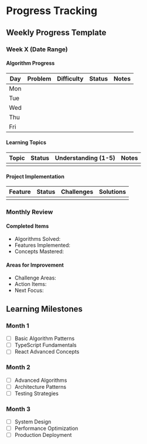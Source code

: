 # Progress Tracking

## Weekly Progress Template

### Week X (Date Range)

#### Algorithm Progress
| Day | Problem | Difficulty | Status | Notes |
|-----|----------|------------|---------|-------|
| Mon |          |            |         |       |
| Tue |          |            |         |       |
| Wed |          |            |         |       |
| Thu |          |            |         |       |
| Fri |          |            |         |       |

#### Learning Topics
| Topic | Status | Understanding (1-5) | Notes |
|-------|--------|-------------------|-------|
|       |        |                   |       |

#### Project Implementation
| Feature | Status | Challenges | Solutions |
|---------|--------|------------|-----------|
|         |        |            |           |

### Monthly Review
#### Completed Items
- Algorithms Solved:
- Features Implemented:
- Concepts Mastered:

#### Areas for Improvement
- Challenge Areas:
- Action Items:
- Next Focus:

## Learning Milestones
### Month 1
- [ ] Basic Algorithm Patterns
- [ ] TypeScript Fundamentals
- [ ] React Advanced Concepts

### Month 2
- [ ] Advanced Algorithms
- [ ] Architecture Patterns
- [ ] Testing Strategies

### Month 3
- [ ] System Design
- [ ] Performance Optimization
- [ ] Production Deployment
